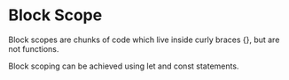 # Block Scope
Block scopes are chunks of code which live inside curly braces {}, but are not functions.

Block scoping can be achieved using let and const statements.

